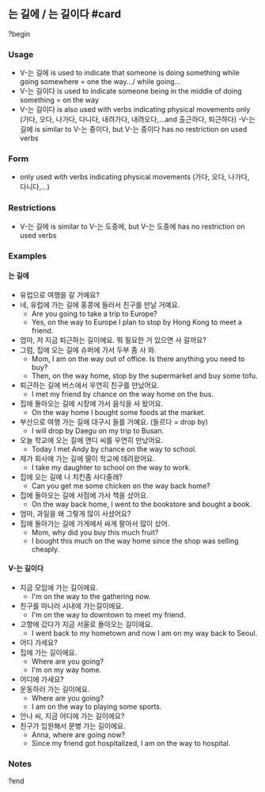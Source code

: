 ## 는 길에 / 는 길이다 #card
?begin
### Usage
- V-는 길에 is used to indicate that someone is doing something while going somewhere = one the way.../ while going…
- V-는 길이다 is used to indicate someone being in the middle of doing something = on the way
- V-는 길이다 is also used with verbs indicating physical movements only (가다, 오다, 나가다, 다니다, 내려가다, 내려오다,...and 출근하다, 퇴근하다)
-V-는 길에 is similar to V-는 중이다, but V-는 중이다 has no restriction on used verbs
### Form
- only used with verbs indicating physical movements (가다, 오다, 나가다, 다니다,...)
### Restrictions
- V-는 길에 is similar to V-는 도중에, but V-는 도중에 has no restriction on used verbs
### Examples
#### 는 길에
- 유럽으로 여행을 갈 거예요?
- 네, 유럽에 가는 길에 홍콩에 들러서 친구를 만날 거예요.
	- Are you going to take a trip to Europe?
	- Yes, on the way to Europe I plan to stop by Hong Kong to meet a friend.
- 엄마, 저 지금 퇴근하는 길이에요. 뭐 필요한 거 있으면 사 갈까요?
- 그럼, 집에 오는 길에 슈퍼에 가서 두부 좀 사 와.
	- Mom, I am on the way out of office. Is there anything you need to buy?
	- Then, on the way home, stop by the supermarket and buy some tofu.
- 퇴근하는 길에 버스에서 우연히 친구를 만났어요.
	- I met my friend by chance on the way home on the bus.
- 집에 돌아오는 길에 시장에 가서 음식을 사 왔어요.
	- On the way home I bought some foods at the market.
- 부산으로 여행 가는 길에 대구시 들를 거예요. (들르다 = drop by)
	- I will drop by Daegu on my trip to Busan.
- 오늘 학교에 오는 길에 앤디 씨를 우연히 만났어요.
	- Today I met Andy by chance on the way to school.
- 제가 회사에 가는 길에 딸이 학교에 데려왔어요.
	- I take my daughter to school on the way to work.
- 집에 오는 길에 나 치킨좀 사다줄래?
	- Can you get me some chicken on the way back home?
- 집에 돌아오는 길에 서점에 가서 책을 샀어요.
	- On the way back home, I went to the bookstore and bought a book.
- 엄마, 과일을 왜 그렇게 많이 사셨어요?
- 집에 돌아가는 길에 가게에서 싸게 팔아서 많이 샀어.
	- Mom, why did you buy this much fruit?
	- I bought this much on the way home since the shop was selling cheaply.
#### V-는 길이다
- 지금 모임에 가는 길이에요.
	- I'm on the way to the gathering now.
- 친구를 마나러 시내에 가는길이에요.
	- I'm on the way to downtown to meet my friend.
- 고향에 갔다가 지금 서울로 돌아오는 길이에요.
	- I went back to my hometown and now I am on my way back to Seoul.
- 어디 가세요?
- 집에 가는 길이에요.
	- Where are you going?
	- I'm on my way home.
- 어디에 가세요?
- 운동하러 가는 길이에요.
	- Where are you going?
	- I am on the way to playing some sports.
- 안나 씨, 지금 어디에 가는 길이에요?
- 친구가 입원해서 문병 가는 길이에요.
	- Anna, where are going now?
	- Since my friend got hospitalized, I am on the way to hospital.
### Notes
?end
<!--SR:!2025-07-25,132,250-->